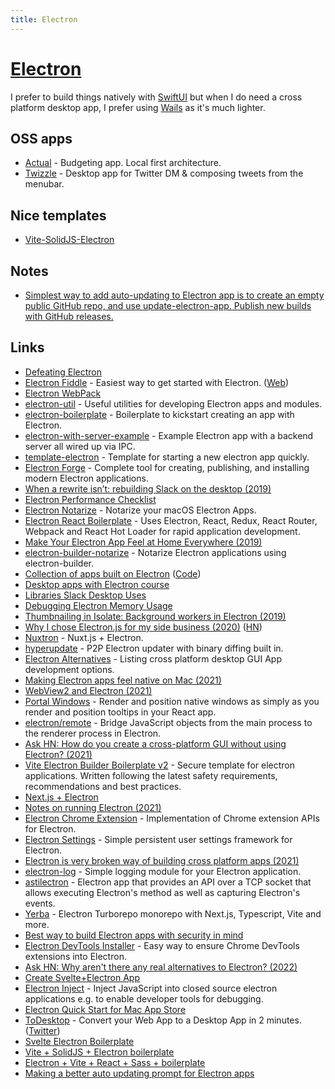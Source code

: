 ```yaml
---
title: Electron
---
```


# [Electron](https://electronjs.org/)

I prefer to build things natively with [SwiftUI](../programming-languages/swift/swift-libraries/swiftui.md) but when I do need a cross platform desktop app, I prefer using [Wails](../programming-languages/go/go-libraries/wails.md) as it's much lighter.

## OSS apps

- [Actual](https://github.com/actualbudget/actual) - Budgeting app. Local first architecture.
- [Twizzle](https://github.com/kitze/twizzle) - Desktop app for Twitter DM & composing tweets from the menubar.

## Nice templates

- [Vite-SolidJS-Electron](https://github.com/ch99q/vite-solid-electron)

## Notes

- [Simplest way to add auto-updating to Electron app is to create an empty public GitHub repo, and use update-electron-app. Publish new builds with GitHub releases.](https://twitter.com/maccaw/status/1469182489180708865)

## Links

- [Defeating Electron](https://medium.com/@felixrieseberg/defeating-electron-e1464d075528)
- [Electron Fiddle](https://github.com/electron/fiddle) - Easiest way to get started with Electron. ([Web](https://www.electronjs.org/fiddle))
- [Electron WebPack](https://github.com/electron-userland/electron-webpack)
- [electron-util](https://github.com/sindresorhus/electron-util) - Useful utilities for developing Electron apps and modules.
- [electron-boilerplate](https://github.com/sindresorhus/electron-boilerplate) - Boilerplate to kickstart creating an app with Electron.
- [electron-with-server-example](https://github.com/jlongster/electron-with-server-example) - Example Electron app with a backend server all wired up via IPC.
- [template-electron](https://github.com/fabiospampinato/template-electron) - Template for starting a new electron app quickly.
- [Electron Forge](https://github.com/electron-userland/electron-forge) - Complete tool for creating, publishing, and installing modern Electron applications.
- [When a rewrite isn’t: rebuilding Slack on the desktop (2019)](https://slack.engineering/rebuilding-slack-on-the-desktop-308d6fe94ae4)
- [Electron Performance Checklist](https://github.com/electron/electron/blob/505e9fc38c541b6987def98b5400edd064983f20/docs/tutorial/performance.md#how)
- [Electron Notarize](https://github.com/electron/electron-notarize) - Notarize your macOS Electron Apps.
- [Electron React Boilerplate](https://github.com/electron-react-boilerplate/electron-react-boilerplate) - Uses Electron, React, Redux, React Router, Webpack and React Hot Loader for rapid application development.
- [Make Your Electron App Feel at Home Everywhere (2019)](https://kilianvalkhof.com/2019/electron/make-your-electron-app-feel-at-home-everywhere/)
- [electron-builder-notarize](https://github.com/karaggeorge/electron-builder-notarize) - Notarize Electron applications using electron-builder.
- [Collection of apps built on Electron](https://www.electronjs.org/apps) ([Code](https://github.com/electron/apps))
- [Desktop apps with Electron course](https://desktopappswithelectron.com/)
- [Libraries Slack Desktop Uses](https://slack.com/libs/desktop)
- [Debugging Electron Memory Usage](http://seenaburns.com/debugging-electron-memory-usage/)
- [Thumbnailing in Isolate: Background workers in Electron (2019)](http://seenaburns.com/2019/01/02/thumbnailing-in-isolate/)
- [Why I chose Electron.js for my side business (2020)](https://getloaf.io/blog/why-i-chose-electronjs/) ([HN](https://news.ycombinator.com/item?id=25136406))
- [Nuxtron](https://github.com/saltyshiomix/nuxtron) - Nuxt.js + Electron.
- [hyperupdate](https://github.com/hyperdivision/hyperupdate) - P2P Electron updater with binary diffing built in.
- [Electron Alternatives](https://github.com/sudhakar3697/electron-alternatives) - Listing cross platform desktop GUI App development options.
- [Making Electron apps feel native on Mac (2021)](https://getlotus.app/21-making-electron-apps-feel-native-on-mac)
- [WebView2 and Electron (2021)](https://www.electronjs.org/blog/webview2)
- [Portal Windows](https://github.com/cryptagon/portal-windows) - Render and position native windows as simply as you render and position tooltips in your React app.
- [electron/remote](https://github.com/electron/remote) - Bridge JavaScript objects from the main process to the renderer process in Electron.
- [Ask HN: How do you create a cross-platform GUI without using Electron? (2021)](https://news.ycombinator.com/item?id=28484658)
- [Vite Electron Builder Boilerplate v2](https://github.com/cawa-93/vite-electron-builder) - Secure template for electron applications. Written following the latest safety requirements, recommendations and best practices.
- [Next.js + Electron](https://github.com/saltyshiomix/nextron)
- [Notes on running Electron (2021)](https://datastation.multiprocess.io/blog/2021-10-13-notes-on-running-electron.html)
- [Electron Chrome Extension](https://github.com/getstation/electron-chrome-extension) - Implementation of Chrome extension APIs for Electron.
- [Electron Settings](https://github.com/nathanbuchar/electron-settings) - Simple persistent user settings framework for Electron.
- [Electron is very broken way of building cross platform apps (2021)](https://twitter.com/rsms/status/1457946661032849413)
- [electron-log](https://github.com/megahertz/electron-log) - Simple logging module for your Electron application.
- [astilectron](https://github.com/asticode/astilectron) - Electron app that provides an API over a TCP socket that allows executing Electron's method as well as capturing Electron's events.
- [Yerba](https://github.com/TheoBr/yerba) - Electron Turborepo monorepo with Next.js, Typescript, Vite and more.
- [Best way to build Electron apps with security in mind](https://github.com/reZach/secure-electron-template)
- [Electron DevTools Installer](https://github.com/MarshallOfSound/electron-devtools-installer) - Easy way to ensure Chrome DevTools extensions into Electron.
- [Ask HN: Why aren't there any real alternatives to Electron? (2022)](https://news.ycombinator.com/item?id=30810724)
- [Create Svelte+Electron App](https://github.com/soulehshaikh99/create-svelte-electron-app)
- [Electron Inject](https://github.com/tintinweb/electron-inject) - Inject JavaScript into closed source electron applications e.g. to enable developer tools for debugging.
- [Electron Quick Start for Mac App Store](https://github.com/steve981cr/electron-quickstart-mas)
- [ToDesktop](https://www.todesktop.com/) - Convert your Web App to a Desktop App in 2 minutes. ([Twitter](https://twitter.com/ToDesktop))
- [Svelte Electron Boilerplate](https://github.com/ptkdev-boilerplate/svelte-electron-boilerplate)
- [Vite + SolidJS + Electron boilerplate](https://github.com/ch99q/vite-solid-electron)
- [Electron + Vite + React + Sass + boilerplate](https://github.com/electron-vite/electron-vite-react)
- [Making a better auto updating prompt for Electron apps](https://twitter.com/vadimdemedes/status/1542235011188805634)
